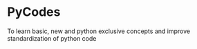 # PyCodes
To learn basic, new and python exclusive concepts and improve standardization of python code
